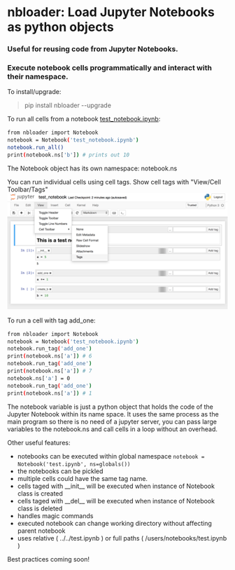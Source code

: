 # nbloader: Load Jupyter Notebooks as python objects
### Useful for reusing code from Jupyter Notebooks. 
### Execute notebook cells programmatically and interact with their namespace.

To install/upgrade:
>pip install nbloader --upgrade

To run all cells from a notebook [test_notebook.ipynb](tests/test_notebook.ipynb):
```sh
from nbloader import Notebook
notebook = Notebook('test_notebook.ipynb')
notebook.run_all()
print(notebook.ns['b']) # prints out 10
```
The Notebook object has its own namespace: notebook.ns


You can run individual cells using cell tags. 
Show cell tags with "View/Cell Toolbar/Tags"
![show tags](show_tags.png)


To run a cell with tag add_one:
```sh
from nbloader import Notebook
notebook = Notebook('test_notebook.ipynb')
notebook.run_tag('add_one')
print(notebook.ns['a']) # 6
notebook.run_tag('add_one')
print(notebook.ns['a']) # 7
notebook.ns['a'] = 0
notebook.run_tag('add_one')
print(notebook.ns['a']) # 1
```


The notebook variable is just a python object that holds the code of the Jupyter Notebook within its name space. It uses the same process as the main program so there is no need of a jupyter server, you can pass large variables to the notebook.ns and call cells in a loop without an overhead.


Other useful features:
- notebooks can be executed within global namespace
``` notebook = Notebook('test.ipynb', ns=globals()) ```
- the notebooks can be pickled
- multiple cells could have the same tag name.
- cells taged with \_\_init\_\_ will be executed when instance of Notebook class is created
- cells taged with  \_\_del\_\_ will be executed when instance of Notebook class is deleted
- handles magic commands
- executed notebook can change working directory without affecting parent notebook
- uses relative ( ../../test.ipynb ) or full paths ( /users/notebooks/test.ipynb ) 

Best practices coming soon!